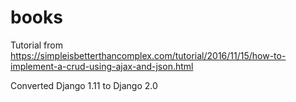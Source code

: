 # books
Tutorial from https://simpleisbetterthancomplex.com/tutorial/2016/11/15/how-to-implement-a-crud-using-ajax-and-json.html

Converted Django 1.11 to Django 2.0
